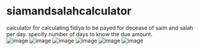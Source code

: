 # siamandsalahcalculator
calculator for calculating fidiya to be payed for decease of saim and salah per day.
specify number of days to know the due amount.<br/>
![image](https://user-images.githubusercontent.com/71145709/166159284-98cc0960-7e52-4ec2-ab74-bcf9dd2b6b63.png)
![image](https://user-images.githubusercontent.com/71145709/166159200-41f7533e-7f12-4088-9cf3-e326ef8483da.png)
![image](https://user-images.githubusercontent.com/71145709/166159238-45685665-e790-432c-9418-cad92f384799.png)
![image](https://user-images.githubusercontent.com/71145709/166159326-4f8ce24a-d149-4388-a44e-732ab298073d.png)
![image](https://user-images.githubusercontent.com/71145709/166308243-5f71ce78-af05-48bb-9dd0-8a16c7bcd8bc.png)
![image](https://user-images.githubusercontent.com/71145709/166308297-61096062-2f16-4efb-824d-dc6f3d4f73c6.png)
